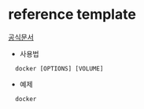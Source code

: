 # reference template

[공식문서]()

- 사용법

```shell
  docker [OPTIONS] [VOLUME]
```

- 예제

```shell
  docker
```
